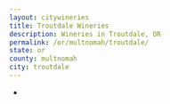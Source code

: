 ```yaml
---
layout: citywineries
title: Troutdale Wineries
description: Wineries in Troutdale, OR
permalink: /or/multnomah/troutdale/
state: or
county: multnomah
city: troutdale
---
```

-
